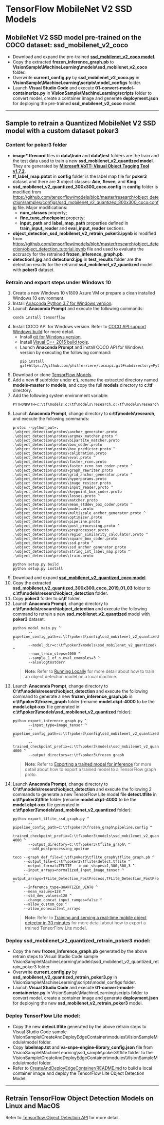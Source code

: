# TensorFlow MobileNet V2 SSD Models

## MobileNet V2 SSD model pre-trained on the COCO dataset: ssd_mobilenet_v2_coco
  - Download and expand the pre-trained [**ssd_mobilenet_v2_coco model**](http://download.tensorflow.org/models/object_detection/ssd_mobilenet_v2_coco_2018_03_29.tar.gz).
  - Copy the extracted **frozen_inference_graph.pb** to **VisionSample\MachineLearning\models\ssd_mobilenet_v2_coco** folder.
  - Overwrite **current_config.py** by **ssd_mobilenet_v2_coco.py** in **VisionSample\MachineLearning\scripts\model_configs** folder.
  - Launch **Visual Studio Code** and execute **01-convert-model-containerize.py** in **VisionSample\MachineLearning\scripts** folder to convert model, create a container image and generate **deployment.json** for deploying the pre-trained **ssd_mobilenet_v2_coco** model.

---
## Sample to retrain a Quantized MobileNet V2 SSD model with a custom dataset poker3

### Content for poker3 folder
- **image\*.tfrecord** files in **data\train** and **data\test** folders are the train and the test data used to train a new **ssd_mobilenet_v2_quantized model**. They are generated by [**Microsoft VoTT: Visual Object Tagging Tool v1.7.2**](https://github.com/Microsoft/VoTT).
- **tf_label_map.pbtxt** in **config** folder is the label map file for **poker3** dataset and there are **3** object classes: **Ace**, **Seven**, and **King**.
- **ssd_mobilenet_v2_quantized_300x300_coco.config** in **config** folder is modified from https://github.com/tensorflow/models/blob/master/research/object_detection/samples/configs/ssd_mobilenet_v2_quantized_300x300_coco.config file.  Major modifications:
  - **num_classes** property;
  - **fine_tune_checkpoint** property;
  - **input_path** and **label_map_path** properties defined in **train_input_reader** and **eval_input_reader** sections. 
- **object_detection_ssd_mobilenet_v2_retrain_poker3.ipynb** is modified from https://github.com/tensorflow/models/blob/master/research/object_detection/object_detection_tutorial.ipynb file and used to evaluate the accruacy for the retrained **frozen_inference_graph.pb**.
- **detection1.jpg** and **detection2.jpg** in **test_results** folder are the detection results for the retraind **ssd_mobilenet_v2_quantized** model with **poker3** dataset.

### Retrain and export steps under Windows 10

1. Create a new Windows 10 v1809 Azure VM or prepare a clean installed Windows 10 environment.
1. Install [Anaconda Python 3.7 for Windows version](https://www.anaconda.com/distribution/).
1. Launch **Anaconda Prompt** and execute the following commands:
    ```<language>
    conda install tensorflow
    ```
1. Install COCO API for Windows version.  Refer to [COCO API support Windows build](https://github.com/philferriere/cocoapi) for more detail.
    * Install [git for Windows version](https://git-scm.com/download/win).
    * Install [Visual C++ 2015 build tools](https://go.microsoft.com/fwlink/?LinkId=691126).
    * Launch **Anaconda Prompt** and install COCO API for Windows version by executing the following command:
      ```<language>
      pip install git+https://github.com/philferriere/cocoapi.git#subdirectory=PythonAPI
      ```
1. Download or clone [TensorFlow Models](https://github.com/tensorflow/models/).
1. Add a new **tf** subfolder under **c:\\**, rename the extracted directory named **models-master** to **models**, and copy the full **models** directory to **c:\tf** directory.
1. Add the following system environment variable:
    ```<language>
    PYTHONPATH=c:\tf\models;c:\tf\models\research;c:\tf\models\research\slim 
    ```
1. Launch **Anaconda Prompt**, change directory to **c:\tf\models\research**, and execute the following commands:
    ```<language>
    protoc --python_out=. .\object_detection\protos\anchor_generator.proto .\object_detection\protos\argmax_matcher.proto ^
    .\object_detection\protos\bipartite_matcher.proto .\object_detection\protos\box_coder.proto .\object_detection\protos\box_predictor.proto ^
    .\object_detection\protos\calibration.proto .\object_detection\protos\eval.proto ^
    .\object_detection\protos\faster_rcnn.proto .\object_detection\protos\faster_rcnn_box_coder.proto ^
    .\object_detection\protos\graph_rewriter.proto .\object_detection\protos\grid_anchor_generator.proto ^
    .\object_detection\protos\hyperparams.proto .\object_detection\protos\image_resizer.proto .\object_detection\protos\input_reader.proto ^
    .\object_detection\protos\keypoint_box_coder.proto .\object_detection\protos\losses.proto ^
    .\object_detection\protos\matcher.proto .\object_detection\protos\mean_stddev_box_coder.proto ^
    .\object_detection\protos\model.proto .\object_detection\protos\multiscale_anchor_generator.proto ^
    .\object_detection\protos\optimizer.proto .\object_detection\protos\pipeline.proto .\object_detection\protos\post_processing.proto ^
    .\object_detection\protos\preprocessor.proto .\object_detection\protos\region_similarity_calculator.proto ^
    .\object_detection\protos\square_box_coder.proto .\object_detection\protos\ssd.proto ^
    .\object_detection\protos\ssd_anchor_generator.proto .\object_detection\protos\string_int_label_map.proto ^
    .\object_detection\protos\train.proto
    ```
    ```<language>
    python setup.py build
    python setup.py install
    ```
1. Download and expand [**ssd_mobilenet_v2_quantized_coco model**](http://download.tensorflow.org/models/object_detection/ssd_mobilenet_v2_quantized_300x300_coco_2019_01_03.tar.gz).
1. Copy the extracted **ssd_mobilenet_v2_quantized_300x300_coco_2019_01_03** folder to **c:\tf\models\research\object_detection** folder.
1. Copy **poker3** folder to **c:\tf** folder.
1. Launch **Anaconda Prompt**, change directory to **c:\tf\models\research\object_detection** and execute the following command to retrain a new **ssd_mobilenet_v2_quantized** model with **poker3** dataset:
    ```<language>
    python model_main.py ^
           --pipeline_config_path=c:\tf\poker3\config\ssd_mobilenet_v2_quantized_300x300_coco.config ^
           --model_dir=c:\tf\poker3\models\ssd_mobilenet_v2_quantized\ ^
           --num_train_steps=4000 ^
           --sample_1_of_n_eval_examples=3 ^
           --alsologtostderr 
    ```
    >**Note**: Refer to [Running Locally](https://github.com/tensorflow/models/blob/master/research/object_detection/g3doc/running_locally.md) for more detail about how to train an object detection model on a local machine.
1. Launch **Anaconda Prompt**, change directory to **C:\tf\models\research\object_detection** and execute the following command to generate a new **frozen_inference_graph.pb** in **c:\tf\poker3\frozen_graph** folder (rename **model.ckpt-4000** to be the **model.ckpt-xxx** file generated in **c:\tf\poker3\models\ssd_mobilenet_v2_quantized** folder):
    ```<language>
    python export_inference_graph.py ^
           --input_type=image_tensor ^
           --pipeline_config_path=c:\tf\poker3\config\ssd_mobilenet_v2_quantized_300x300_coco.config ^
           --trained_checkpoint_prefix=c:\tf\poker3\models\ssd_mobilenet_v2_quantized\model.ckpt-4000 ^
           --output_directory=c:\tf\poker3\frozen_graph 
    ```
    >**Note**: Refer to [Exporting a trained model for inference](https://github.com/tensorflow/models/blob/master/research/object_detection/g3doc/exporting_models.md) for more detail about how to export a trained model to a TensorFlow graph proto.
1. Launch **Anaconda Prompt**, change directory to **C:\tf\models\research\object_detection** and execute the following 2 commands to generate a new TensorFlow Lite model file **detect.tflite** in **c:\tf\poker3\tflite** folder (rename **model.ckpt-4000** to be the **model.ckpt-xxx** file generated in **c:\tf\poker3\models\ssd_mobilenet_v2_quantized** folder):
    ```<language>
    python export_tflite_ssd_graph.py ^
           --pipeline_config_path=C:\tf\poker3\frozen_graph\pipeline.config ^
           --trained_checkpoint_prefix=C:\tf\poker3\models\ssd_mobilenet_v2_quantized\model.ckpt-4000 ^
           --output_directory=C:\tf\poker3\tflite_graph\ ^
           --add_postprocessing_op=true 
    ```
    ```<language>
    toco --graph_def_file=C:\tf\poker3\tflite_graph\tflite_graph.pb ^
         --output_file=C:\tf\poker3\tflite\detect.tflite ^
         --output_format=TFLITE --input_shapes=1,300,300,3 ^
         --input_arrays=normalized_input_image_tensor ^
         --output_arrays=TFLite_Detection_PostProcess,TFLite_Detection_PostProcess:1,TFLite_Detection_PostProcess:2,TFLite_Detection_PostProcess:3 ^
         --inference_type=QUANTIZED_UINT8 ^
         --mean_values=128 ^
         --std_dev_values=128 ^
         --change_concat_input_ranges=false ^
         --allow_custom_ops ^
         --allow_nonexistent_arrays 
    ```
    >**Note**: Refer to [Training and serving a real-time mobile object detector in 30 minutes](https://medium.com/tensorflow/training-and-serving-a-realtime-mobile-object-detector-in-30-minutes-with-cloud-tpus-b78971cf1193) for more detail about how to export a trained TensorFlow Lite model.

### Deploy ssd_mobilenet_v2_quantized_retrain_poker3 model:
- Copy the new **frozen_inference_graph.pb** generated by the above retrain steps to Visual Studio Code sample VisionSample\MachineLearning\models\ssd_mobilenet_v2_quantized_retrain_poker3 folder.
- Overwrite **current_config.py** by **ssd_mobilenet_v2_quantized_retrain_poker3.py** in VisionSample\MachineLearning\scripts\model_configs folder.
- Launch **Visual Studio Code** and execute **01-convert-model-containerize.py** in VisionSample\MachineLearning\scripts folder to convert model, create a container image and generate **deployment.json** for deploying the new **ssd_mobilenet_v2_retrain_poker3** model.

### Deploy TensorFlow Lite model:
- Copy the new **detect.tflite** generated by the above retrain steps to Visual Studio Code sample VisionSample\CreateAndDeployEdgeContainer\modules\VisionSampleModule\model folder.
- Copy **labelmap.txt** and **va-snpe-engine-library_config.json** file from VisionSample\MachineLearning\ssd_sample\poker3\tflite folder to the VisionSample\CreateAndDeployEdgeContainer\modules\VisionSampleModule\model folder.
- Refer to [CreateAndDeployEdgeContainer/README.md](../../CreateAndDeployEdgeContainer/README.md) to build a local container image and deploy the TensorFlow Lite Object Detection Model.

---
## Retrain TensorFlow Object Detection Models on Linux and MacOS

Refer to [Tensorflow Object Detection API](https://github.com/tensorflow/models/blob/master/research/object_detection/README.md) for more detail.
    

